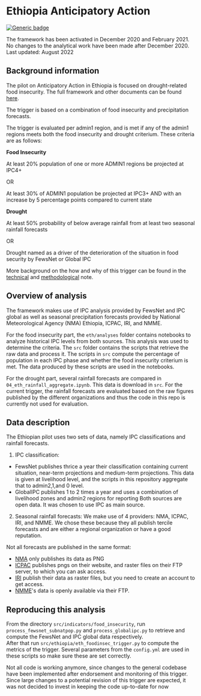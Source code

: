 # Ethiopia Anticipatory Action

[![Generic badge](https://img.shields.io/badge/STATUS-IMPLEMENTED-%231EBFB3)](https://shields.io/)

The framework has been activated in December 2020 and February 2021.
No changes to the analytical work have been made after December 2020.
Last updated: August 2022

## Background information

The pilot on Anticipatory Action in Ethiopia is focused on drought-related food insecurity.
The full framework and other documents can be found [here](https://centre.humdata.org/anticipatory-action/).

The trigger is based on a combination of food insecurity and precipitation forecasts.

The trigger is evaluated per admin1 region, and is met if any of the admin1 regions meets
both the food insecurity and drought criterium. These criteria are as follows:

**Food Insecurity**

At least 20% population of one or more ADMIN1 regions be projected at IPC4+

OR

At least 30% of ADMIN1 population be projected at IPC3+ AND with an increase by 5 percentage points compared to current state

**Drought**

At least 50% probability of below average rainfall from at least two seasonal rainfall forecasts

OR

Drought named as a driver of the deterioration of the situation in food security by FewsNet or Global IPC

More background on the how and why of this trigger can be found in the
[technical](https://docs.google.com/document/d/1aYM3Bii2Eu7oSdjiR-M6Mfbz5zjnJLVyf6AS_yI4J3s/edit?usp=sharing)
and [methodological](https://docs.google.com/document/d/1yGNgp-jHm_uWwJJ4hJnbFMjBcl6-y6-kP2rsc29eggI/edit?usp=sharing) note.

## Overview of analysis

The framework makes use of IPC analysis provided by FewsNet and IPC global as well as seasonal precipitation forecasts provided by National Meteorological Agency (NMA) Ethiopia, ICPAC, IRI, and NMME.

For the food insecurity part, the `eth/analyses` folder contains notebooks to analyze historical IPC levels from both sources.
This analysis was used to determine the criteria.
The `src` folder contains the scripts that retrieve the raw data and process it.
The scripts in `src` compute the percentage of population in each IPC phase and whether the food insecurity criterium is met.
The data produced by these scripts are used in the notebooks.

For the drought part, several rainfall forecasts are compared in `04_eth_rainfall_aggregate.ipynb`. This data is download in `src`.
For the current trigger, the rainfall forecasts are evaluated based on the raw figures published
by the different organizations and thus the code in this repo is currently not used for evaluation.  

## Data description

The Ethiopian pilot uses two sets of data, namely IPC classifications and rainfall forecasts.

1. IPC classification:

- FewsNet publishes thrice a year their classification containing current situation, near-term projections and medium-term projections. This data is given at livelihood level, and the scripts in this repository aggregate that to admin2,1,and 0 level.
- GlobalIPC publishes 1 to 2 times a year and uses a combination of livelihood zones and admin2 regions for reporting
Both sources are open data. It was chosen to use IPC as main source.

2. Seasonal rainfall forecasts:
We make use of 4 providers: NMA, ICPAC, IRI, and NMME.
We chose these because they all publish tercile forecasts and are either a regional organization or have a good reputation.

Not all forecasts are published in the same format:

- [NMA](http://www.ethiomet.gov.et/other_forecasts/seasonal_forecast) only publishes its data as PNG
- [ICPAC](https://www.icpac.net/seasonal-forecast/) publishes pngs on their website, and raster files on their FTP server, to which you can ask access.
- [IRI](https://iri.columbia.edu/our-expertise/climate/forecasts/seasonal-climate-forecasts/) publish their data as raster files, but you need to create an account to get access.
- [NMME](https://www.cpc.ncep.noaa.gov/products/international/nmme/probabilistic_seasonal/africa_nmme_prec_3catprb_FebIC_Mar2021-May2021.png)'s data is openly available via their FTP.

## Reproducing this analysis

From the directory `src/indicators/food_insecurity`, run `process_fewsnet_subnatpop.py`
and `process_globalipc.py` to retrieve and compute the FewsNet and IPC global data respectively.  
After that run `src/ethiopia/eth_foodinsec_trigger.py` to compute the metrics of the trigger.
Several parameters from the `config.yml` are used in these scripts so make sure these are set correctly.

Not all code is working anymore, since changes to the general codebase have
been implemented after endorsement and monitoring of this trigger.
Since large changes to a potential revision of this trigger are expected,
it was not decided to invest in keeping the code up-to-date for now
